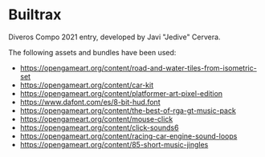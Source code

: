 # Builtrax

Diveros Compo 2021 entry, developed by Javi "Jedive" Cervera.

The following assets and bundles have been used:

* https://opengameart.org/content/road-and-water-tiles-from-isometric-set
* https://opengameart.org/content/car-kit
* https://opengameart.org/content/platformer-art-pixel-edition
* https://www.dafont.com/es/8-bit-hud.font
* https://opengameart.org/content/the-best-of-rga-gt-music-pack
* https://opengameart.org/content/mouse-click
* https://opengameart.org/content/click-sounds6
* https://opengameart.org/content/racing-car-engine-sound-loops
* https://opengameart.org/content/85-short-music-jingles
